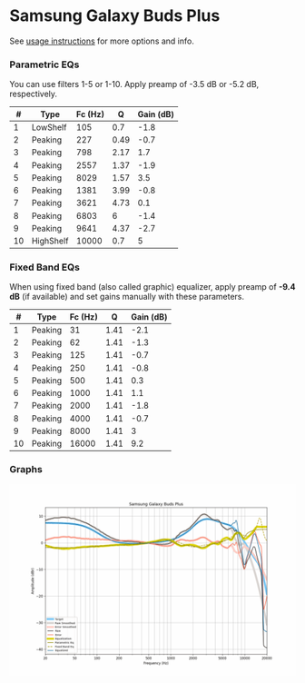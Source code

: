 # Samsung Galaxy Buds Plus
See [usage instructions](https://github.com/jaakkopasanen/AutoEq#usage) for more options and info.

### Parametric EQs
You can use filters 1-5 or 1-10. Apply preamp of -3.5 dB or -5.2 dB, respectively.

|   # | Type      |   Fc (Hz) |    Q |   Gain (dB) |
|-----|-----------|-----------|------|-------------|
|   1 | LowShelf  |       105 | 0.7  |        -1.8 |
|   2 | Peaking   |       227 | 0.49 |        -0.7 |
|   3 | Peaking   |       798 | 2.17 |         1.7 |
|   4 | Peaking   |      2557 | 1.37 |        -1.9 |
|   5 | Peaking   |      8029 | 1.57 |         3.5 |
|   6 | Peaking   |      1381 | 3.99 |        -0.8 |
|   7 | Peaking   |      3621 | 4.73 |         0.1 |
|   8 | Peaking   |      6803 | 6    |        -1.4 |
|   9 | Peaking   |      9641 | 4.37 |        -2.7 |
|  10 | HighShelf |     10000 | 0.7  |         5   |

### Fixed Band EQs
When using fixed band (also called graphic) equalizer, apply preamp of **-9.4 dB** (if available) and set gains manually with these parameters.

|   # | Type    |   Fc (Hz) |    Q |   Gain (dB) |
|-----|---------|-----------|------|-------------|
|   1 | Peaking |        31 | 1.41 |        -2.1 |
|   2 | Peaking |        62 | 1.41 |        -1.3 |
|   3 | Peaking |       125 | 1.41 |        -0.7 |
|   4 | Peaking |       250 | 1.41 |        -0.8 |
|   5 | Peaking |       500 | 1.41 |         0.3 |
|   6 | Peaking |      1000 | 1.41 |         1.1 |
|   7 | Peaking |      2000 | 1.41 |        -1.8 |
|   8 | Peaking |      4000 | 1.41 |        -0.7 |
|   9 | Peaking |      8000 | 1.41 |         3   |
|  10 | Peaking |     16000 | 1.41 |         9.2 |

### Graphs
![](./Samsung%20Galaxy%20Buds%20Plus.png)
